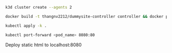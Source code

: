 ```bash
k3d cluster create --agents 2

docker build -t thangnv2212/dummysite-controller controller && docker push thangnv2212/dummysite-controller

kubectl apply -k .

kubectl port-forward <pod_name> 8080:80
```

Deploy static html to localhost:8080
